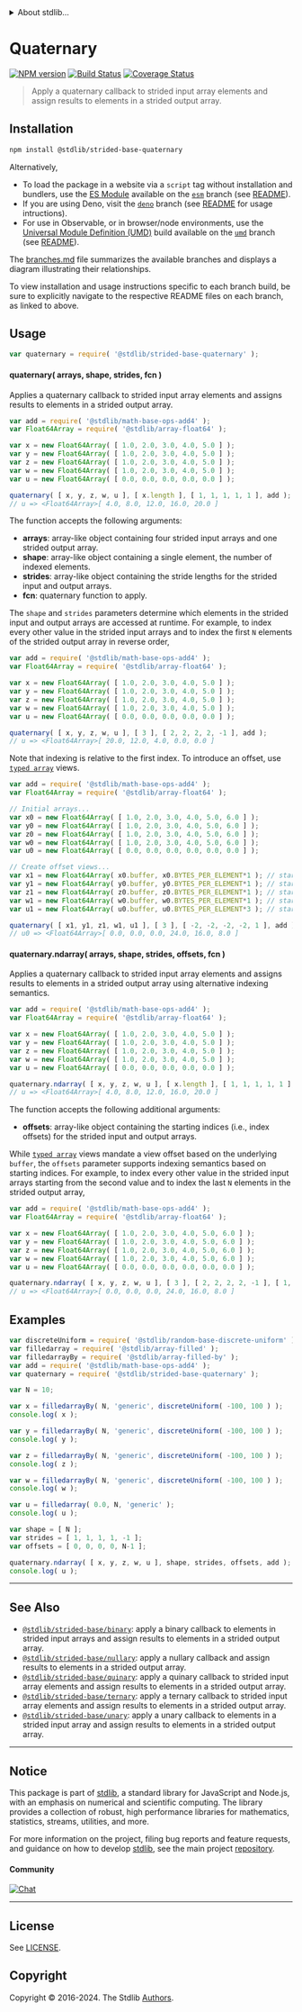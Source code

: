 <!--

@license Apache-2.0

Copyright (c) 2020 The Stdlib Authors.

Licensed under the Apache License, Version 2.0 (the "License");
you may not use this file except in compliance with the License.
You may obtain a copy of the License at

   http://www.apache.org/licenses/LICENSE-2.0

Unless required by applicable law or agreed to in writing, software
distributed under the License is distributed on an "AS IS" BASIS,
WITHOUT WARRANTIES OR CONDITIONS OF ANY KIND, either express or implied.
See the License for the specific language governing permissions and
limitations under the License.

-->


<details>
  <summary>
    About stdlib...
  </summary>
  <p>We believe in a future in which the web is a preferred environment for numerical computation. To help realize this future, we've built stdlib. stdlib is a standard library, with an emphasis on numerical and scientific computation, written in JavaScript (and C) for execution in browsers and in Node.js.</p>
  <p>The library is fully decomposable, being architected in such a way that you can swap out and mix and match APIs and functionality to cater to your exact preferences and use cases.</p>
  <p>When you use stdlib, you can be absolutely certain that you are using the most thorough, rigorous, well-written, studied, documented, tested, measured, and high-quality code out there.</p>
  <p>To join us in bringing numerical computing to the web, get started by checking us out on <a href="https://github.com/stdlib-js/stdlib">GitHub</a>, and please consider <a href="https://opencollective.com/stdlib">financially supporting stdlib</a>. We greatly appreciate your continued support!</p>
</details>

# Quaternary

[![NPM version][npm-image]][npm-url] [![Build Status][test-image]][test-url] [![Coverage Status][coverage-image]][coverage-url] <!-- [![dependencies][dependencies-image]][dependencies-url] -->

> Apply a quaternary callback to strided input array elements and assign results to elements in a strided output array.

<section class="intro">

</section>

<!-- /.intro -->

<section class="installation">

## Installation

```bash
npm install @stdlib/strided-base-quaternary
```

Alternatively,

-   To load the package in a website via a `script` tag without installation and bundlers, use the [ES Module][es-module] available on the [`esm`][esm-url] branch (see [README][esm-readme]).
-   If you are using Deno, visit the [`deno`][deno-url] branch (see [README][deno-readme] for usage intructions).
-   For use in Observable, or in browser/node environments, use the [Universal Module Definition (UMD)][umd] build available on the [`umd`][umd-url] branch (see [README][umd-readme]).

The [branches.md][branches-url] file summarizes the available branches and displays a diagram illustrating their relationships.

To view installation and usage instructions specific to each branch build, be sure to explicitly navigate to the respective README files on each branch, as linked to above.

</section>

<section class="usage">

## Usage

```javascript
var quaternary = require( '@stdlib/strided-base-quaternary' );
```

#### quaternary( arrays, shape, strides, fcn )

Applies a quaternary callback to strided input array elements and assigns results to elements in a strided output array.

```javascript
var add = require( '@stdlib/math-base-ops-add4' );
var Float64Array = require( '@stdlib/array-float64' );

var x = new Float64Array( [ 1.0, 2.0, 3.0, 4.0, 5.0 ] );
var y = new Float64Array( [ 1.0, 2.0, 3.0, 4.0, 5.0 ] );
var z = new Float64Array( [ 1.0, 2.0, 3.0, 4.0, 5.0 ] );
var w = new Float64Array( [ 1.0, 2.0, 3.0, 4.0, 5.0 ] );
var u = new Float64Array( [ 0.0, 0.0, 0.0, 0.0, 0.0 ] );

quaternary( [ x, y, z, w, u ], [ x.length ], [ 1, 1, 1, 1, 1 ], add );
// u => <Float64Array>[ 4.0, 8.0, 12.0, 16.0, 20.0 ]
```

The function accepts the following arguments:

-   **arrays**: array-like object containing four strided input arrays and one strided output array.
-   **shape**: array-like object containing a single element, the number of indexed elements.
-   **strides**: array-like object containing the stride lengths for the strided input and output arrays.
-   **fcn**: quaternary function to apply.

The `shape` and `strides` parameters determine which elements in the strided input and output arrays are accessed at runtime. For example, to index every other value in the strided input arrays and to index the first `N` elements of the strided output array in reverse order,

```javascript
var add = require( '@stdlib/math-base-ops-add4' );
var Float64Array = require( '@stdlib/array-float64' );

var x = new Float64Array( [ 1.0, 2.0, 3.0, 4.0, 5.0 ] );
var y = new Float64Array( [ 1.0, 2.0, 3.0, 4.0, 5.0 ] );
var z = new Float64Array( [ 1.0, 2.0, 3.0, 4.0, 5.0 ] );
var w = new Float64Array( [ 1.0, 2.0, 3.0, 4.0, 5.0 ] );
var u = new Float64Array( [ 0.0, 0.0, 0.0, 0.0, 0.0 ] );

quaternary( [ x, y, z, w, u ], [ 3 ], [ 2, 2, 2, 2, -1 ], add );
// u => <Float64Array>[ 20.0, 12.0, 4.0, 0.0, 0.0 ]
```

Note that indexing is relative to the first index. To introduce an offset, use [`typed array`][mdn-typed-array] views.

```javascript
var add = require( '@stdlib/math-base-ops-add4' );
var Float64Array = require( '@stdlib/array-float64' );

// Initial arrays...
var x0 = new Float64Array( [ 1.0, 2.0, 3.0, 4.0, 5.0, 6.0 ] );
var y0 = new Float64Array( [ 1.0, 2.0, 3.0, 4.0, 5.0, 6.0 ] );
var z0 = new Float64Array( [ 1.0, 2.0, 3.0, 4.0, 5.0, 6.0 ] );
var w0 = new Float64Array( [ 1.0, 2.0, 3.0, 4.0, 5.0, 6.0 ] );
var u0 = new Float64Array( [ 0.0, 0.0, 0.0, 0.0, 0.0, 0.0 ] );

// Create offset views...
var x1 = new Float64Array( x0.buffer, x0.BYTES_PER_ELEMENT*1 ); // start at 2nd element
var y1 = new Float64Array( y0.buffer, y0.BYTES_PER_ELEMENT*1 ); // start at 2nd element
var z1 = new Float64Array( z0.buffer, z0.BYTES_PER_ELEMENT*1 ); // start at 2nd element
var w1 = new Float64Array( w0.buffer, w0.BYTES_PER_ELEMENT*1 ); // start at 2nd element
var u1 = new Float64Array( u0.buffer, u0.BYTES_PER_ELEMENT*3 ); // start at 4th element

quaternary( [ x1, y1, z1, w1, u1 ], [ 3 ], [ -2, -2, -2, -2, 1 ], add );
// u0 => <Float64Array>[ 0.0, 0.0, 0.0, 24.0, 16.0, 8.0 ]
```

#### quaternary.ndarray( arrays, shape, strides, offsets, fcn )

Applies a quaternary callback to strided input array elements and assigns results to elements in a strided output array using alternative indexing semantics.

<!-- eslint-disable max-len -->

```javascript
var add = require( '@stdlib/math-base-ops-add4' );
var Float64Array = require( '@stdlib/array-float64' );

var x = new Float64Array( [ 1.0, 2.0, 3.0, 4.0, 5.0 ] );
var y = new Float64Array( [ 1.0, 2.0, 3.0, 4.0, 5.0 ] );
var z = new Float64Array( [ 1.0, 2.0, 3.0, 4.0, 5.0 ] );
var w = new Float64Array( [ 1.0, 2.0, 3.0, 4.0, 5.0 ] );
var u = new Float64Array( [ 0.0, 0.0, 0.0, 0.0, 0.0 ] );

quaternary.ndarray( [ x, y, z, w, u ], [ x.length ], [ 1, 1, 1, 1, 1 ], [ 0, 0, 0, 0, 0 ], add );
// u => <Float64Array>[ 4.0, 8.0, 12.0, 16.0, 20.0 ]
```

The function accepts the following additional arguments:

-   **offsets**: array-like object containing the starting indices (i.e., index offsets) for the strided input and output arrays.

While [`typed array`][mdn-typed-array] views mandate a view offset based on the underlying `buffer`, the `offsets` parameter supports indexing semantics based on starting indices. For example, to index every other value in the strided input arrays starting from the second value and to index the last `N` elements in the strided output array,

<!-- eslint-disable max-len -->

```javascript
var add = require( '@stdlib/math-base-ops-add4' );
var Float64Array = require( '@stdlib/array-float64' );

var x = new Float64Array( [ 1.0, 2.0, 3.0, 4.0, 5.0, 6.0 ] );
var y = new Float64Array( [ 1.0, 2.0, 3.0, 4.0, 5.0, 6.0 ] );
var z = new Float64Array( [ 1.0, 2.0, 3.0, 4.0, 5.0, 6.0 ] );
var w = new Float64Array( [ 1.0, 2.0, 3.0, 4.0, 5.0, 6.0 ] );
var u = new Float64Array( [ 0.0, 0.0, 0.0, 0.0, 0.0, 0.0 ] );

quaternary.ndarray( [ x, y, z, w, u ], [ 3 ], [ 2, 2, 2, 2, -1 ], [ 1, 1, 1, 1, u.length-1 ], add );
// u => <Float64Array>[ 0.0, 0.0, 0.0, 24.0, 16.0, 8.0 ]
```

</section>

<!-- /.usage -->

<section class="notes">

</section>

<!-- /.notes -->

<section class="examples">

## Examples

<!-- eslint no-undef: "error" -->

```javascript
var discreteUniform = require( '@stdlib/random-base-discrete-uniform' ).factory;
var filledarray = require( '@stdlib/array-filled' );
var filledarrayBy = require( '@stdlib/array-filled-by' );
var add = require( '@stdlib/math-base-ops-add4' );
var quaternary = require( '@stdlib/strided-base-quaternary' );

var N = 10;

var x = filledarrayBy( N, 'generic', discreteUniform( -100, 100 ) );
console.log( x );

var y = filledarrayBy( N, 'generic', discreteUniform( -100, 100 ) );
console.log( y );

var z = filledarrayBy( N, 'generic', discreteUniform( -100, 100 ) );
console.log( z );

var w = filledarrayBy( N, 'generic', discreteUniform( -100, 100 ) );
console.log( w );

var u = filledarray( 0.0, N, 'generic' );
console.log( u );

var shape = [ N ];
var strides = [ 1, 1, 1, 1, -1 ];
var offsets = [ 0, 0, 0, 0, N-1 ];

quaternary.ndarray( [ x, y, z, w, u ], shape, strides, offsets, add );
console.log( u );
```

</section>

<!-- /.examples -->

<!-- Section for related `stdlib` packages. Do not manually edit this section, as it is automatically populated. -->

<section class="related">

* * *

## See Also

-   <span class="package-name">[`@stdlib/strided-base/binary`][@stdlib/strided/base/binary]</span><span class="delimiter">: </span><span class="description">apply a binary callback to elements in strided input arrays and assign results to elements in a strided output array.</span>
-   <span class="package-name">[`@stdlib/strided-base/nullary`][@stdlib/strided/base/nullary]</span><span class="delimiter">: </span><span class="description">apply a nullary callback and assign results to elements in a strided output array.</span>
-   <span class="package-name">[`@stdlib/strided-base/quinary`][@stdlib/strided/base/quinary]</span><span class="delimiter">: </span><span class="description">apply a quinary callback to strided input array elements and assign results to elements in a strided output array.</span>
-   <span class="package-name">[`@stdlib/strided-base/ternary`][@stdlib/strided/base/ternary]</span><span class="delimiter">: </span><span class="description">apply a ternary callback to strided input array elements and assign results to elements in a strided output array.</span>
-   <span class="package-name">[`@stdlib/strided-base/unary`][@stdlib/strided/base/unary]</span><span class="delimiter">: </span><span class="description">apply a unary callback to elements in a strided input array and assign results to elements in a strided output array.</span>

</section>

<!-- /.related -->

<!-- Section for all links. Make sure to keep an empty line after the `section` element and another before the `/section` close. -->


<section class="main-repo" >

* * *

## Notice

This package is part of [stdlib][stdlib], a standard library for JavaScript and Node.js, with an emphasis on numerical and scientific computing. The library provides a collection of robust, high performance libraries for mathematics, statistics, streams, utilities, and more.

For more information on the project, filing bug reports and feature requests, and guidance on how to develop [stdlib][stdlib], see the main project [repository][stdlib].

#### Community

[![Chat][chat-image]][chat-url]

---

## License

See [LICENSE][stdlib-license].


## Copyright

Copyright &copy; 2016-2024. The Stdlib [Authors][stdlib-authors].

</section>

<!-- /.stdlib -->

<!-- Section for all links. Make sure to keep an empty line after the `section` element and another before the `/section` close. -->

<section class="links">

[npm-image]: http://img.shields.io/npm/v/@stdlib/strided-base-quaternary.svg
[npm-url]: https://npmjs.org/package/@stdlib/strided-base-quaternary

[test-image]: https://github.com/stdlib-js/strided-base-quaternary/actions/workflows/test.yml/badge.svg?branch=main
[test-url]: https://github.com/stdlib-js/strided-base-quaternary/actions/workflows/test.yml?query=branch:main

[coverage-image]: https://img.shields.io/codecov/c/github/stdlib-js/strided-base-quaternary/main.svg
[coverage-url]: https://codecov.io/github/stdlib-js/strided-base-quaternary?branch=main

<!--

[dependencies-image]: https://img.shields.io/david/stdlib-js/strided-base-quaternary.svg
[dependencies-url]: https://david-dm.org/stdlib-js/strided-base-quaternary/main

-->

[chat-image]: https://img.shields.io/gitter/room/stdlib-js/stdlib.svg
[chat-url]: https://app.gitter.im/#/room/#stdlib-js_stdlib:gitter.im

[stdlib]: https://github.com/stdlib-js/stdlib

[stdlib-authors]: https://github.com/stdlib-js/stdlib/graphs/contributors

[umd]: https://github.com/umdjs/umd
[es-module]: https://developer.mozilla.org/en-US/docs/Web/JavaScript/Guide/Modules

[deno-url]: https://github.com/stdlib-js/strided-base-quaternary/tree/deno
[deno-readme]: https://github.com/stdlib-js/strided-base-quaternary/blob/deno/README.md
[umd-url]: https://github.com/stdlib-js/strided-base-quaternary/tree/umd
[umd-readme]: https://github.com/stdlib-js/strided-base-quaternary/blob/umd/README.md
[esm-url]: https://github.com/stdlib-js/strided-base-quaternary/tree/esm
[esm-readme]: https://github.com/stdlib-js/strided-base-quaternary/blob/esm/README.md
[branches-url]: https://github.com/stdlib-js/strided-base-quaternary/blob/main/branches.md

[stdlib-license]: https://raw.githubusercontent.com/stdlib-js/strided-base-quaternary/main/LICENSE

[mdn-typed-array]: https://developer.mozilla.org/en-US/docs/Web/JavaScript/Reference/Global_Objects/TypedArray

<!-- <related-links> -->

[@stdlib/strided/base/binary]: https://github.com/stdlib-js/strided-base-binary

[@stdlib/strided/base/nullary]: https://github.com/stdlib-js/strided-base-nullary

[@stdlib/strided/base/quinary]: https://github.com/stdlib-js/strided-base-quinary

[@stdlib/strided/base/ternary]: https://github.com/stdlib-js/strided-base-ternary

[@stdlib/strided/base/unary]: https://github.com/stdlib-js/strided-base-unary

<!-- </related-links> -->

</section>

<!-- /.links -->
